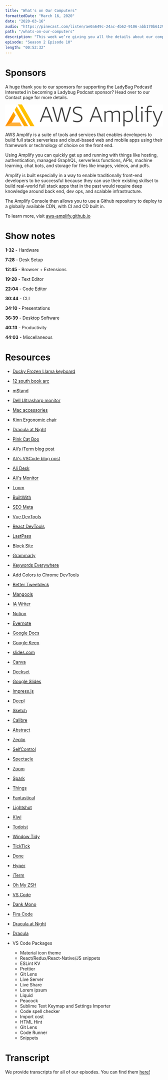 ```yaml
---
title: "What's on Our Computers"
formattedDate: "March 16, 2020"
date: "2020-03-16"
audio: "https://pinecast.com/listen/ae0a649c-24ac-4b62-9106-abb170b6129a.mp3"
path: "/whats-on-our-computers"
description: "This week we’re giving you all the details about our computer setups including our hardware preferences, browsers, desktop software, code editor and CLI settings, and top productivity tools. We’ll also tell you some of our miscellaneous preferences like most used emoji and current desktop photo."
episode: "Season 2 Episode 10"
length: "00:52:32"
---
```


# Sponsors

A huge thank you to our sponsors for supporting the LadyBug Podcast! Interested in becoming a Ladybug Podcast sponsor? Head over to our Contact page for more details.

<a class="image-link" target="_blank" href="http://aws-amplify.github.io/?utm_term=ladybug+aws+amplify"><img src="../../images/sponsors/aws-amplify.png" alt="AWS Amplify"></a>

AWS Amplify is a suite of tools and services that enables developers to build full stack serverless and cloud-based web and mobile apps using their framework or technology of choice on the front end.

Using Amplify you can quickly get up and running with things like hosting, authentication, managed GraphQL, serverless functions, APIs, machine learning, chat bots, and storage for files like images, videos, and pdfs.

Amplify is built especially in a way to enable traditionally front-end developers to be successful because they can use their existing skillset to build real-world full stack apps that in the past would require deep knowledge around back end, dev ops, and scalable infrastructure.

The Amplify Console then allows you to use a Github repository to deploy to a globally available CDN, with CI and CD built in.

To learn more, visit <a href="http://aws-amplify.github.io/">aws-amplify.github.io</a>

# Show notes

**1:32** - Hardware

**7:28** - Desk Setup

**12:45** - Browser + Extensions

**19:28** - Text Editor

**22:04** - Code Editor

**30:44** - CLI

**34:10** - Presentations

**36:39** - Desktop Software

**40:13** - Productivity

**44:03** - Miscellaneous

# Resources

- [Ducky Frozen Llama keyboard](https://mechanicalkeyboards.com/shop/index.php?l=product_detail&p=5269&mkref=kcxp4ku)
- [12 south book arc](https://www.twelvesouth.com/products/bookarc-macbook?variant=9173860483129)
- [mStand](https://www.raindesigninc.com/mstand.html)
- [Dell Ultrasharp monitor](https://www.dell.com/de-de/shop/dell-ultrasharp-27-usb-c-monitor-u2719dc/apd/210-aqyw/monitore-und-monitorzubeh%C3%B6r)
- [Mac accessories](https://www.apple.com/shop/mac/mac-accessories/mice-keyboards)
- [Kinn Ergonomic chair](https://www.autonomous.ai/office-chairs/kinn-chair)
- [Dracula at Night](https://marketplace.visualstudio.com/items?itemName=bceskavich.theme-dracula-at-night)
- [Pink Cat Boo](https://marketplace.visualstudio.com/items?itemName=ftsamoyed.theme-pink-cat-boo)
- [Ali’s iTerm blog post](https://welearncode.com/terminal-setup/)
- [Ali's VSCode blog post](https://welearncode.com/vscode-setup/)
- [Ali Desk](https://www.ikea.com/us/en/p/skarsta-desk-sit-stand-white-s59324818/)
- [Ali's Monitor](https://www.amazon.com/Acer-G276HL-Kbix-Frame-Monitor/dp/B0742D9CDX/ref=sxin_0_ac_d_pm?ac_md=4-1-QmV0d2VlbiAkMTAwIGFuZCAkMjAw-ac_d_pm&cv_ct_cx=acer+monitor&dchild=1&keywords=acer+monitor&pd_rd_i=B0742D9CDX&pd_rd_r=df837459-d511-4c93-b4a6-f1435e51f6b4&pd_rd_w=CEsxh&pd_rd_wg=QR3WA&pf_rd_p=0e223c60-bcf8-4663-98f3-da892fbd4372&pf_rd_r=JMMH3PABBHY29QYAVMJT&psc=1&qid=1584318736)
- [Loom](https://www.loom.com/login)
- [BuiltWith](https://builtwith.com/)
- [SEO Meta](https://chrome.google.com/webstore/detail/seo-meta-in-1-click/bjogjfinolnhfhkbipphpdlldadpnmhc?hl=en)
- [Vue DevTools](https://chrome.google.com/webstore/detail/vuejs-devtools/nhdogjmejiglipccpnnnanhbledajbpd?hl=en)
- [React DevTools](https://chrome.google.com/webstore/detail/react-developer-tools/fmkadmapgofadopljbjfkapdkoienihi?hl=en)
- [LastPass](https://www.lastpass.com/)
- [Block Site](https://chrome.google.com/webstore/detail/block-site-website-blocke/eiimnmioipafcokbfikbljfdeojpcgbh?hl=en)
- [Grammarly](https://app.grammarly.com/)
- [Keywords Everywhere](https://keywordseverywhere.com/)
- [Add Colors to Chrome DevTools](https://twitter.com/aspittel/status/1169436639006986241?lang=en)
- [Better Tweetdeck](https://better.tw/)
- [Mangools](https://mangools.com/)
- [IA Writer](https://ia.net/writer)
- [Notion](https://www.notion.so/)
- [Evernote](https://evernote.com/)
- [Google Docs](https://docs.google.com)
- [Google Keep](https://keep.google.com)
- [slides.com](https://slides.com/)
- [Canva](https://www.canva.com/)
- [Deckset](https://www.deckset.com/)
- [Google Slides](https://slides.google.com)
- [Impress.js](https://impress.js.org/#/bored)
- [Deepl](https://www.deepl.com/en/translator)
- [Sketch](https://www.sketch.com/)
- [Calibre](https://calibre-ebook.com/)
- [Abstract](https://www.abstract.com/)
- [Zeplin](https://zeplin.io/)
- [SelfControl](https://selfcontrolapp.com/)
- [Spectacle](https://www.spectacleapp.com/)
- [Zoom](https://zoom.us/)
- [Spark](https://sparkmailapp.com/)
- [Things](https://culturedcode.com/things/)
- [Fantastical](https://flexibits.com/fantastical)
- [Lightshot](https://app.prntscr.com/en/index.html)
- [Kiwi](https://www.kiwiforgmail.com/)
- [Todoist](https://todoist.com/)
- [Window Tidy](https://lightpillar.com/window-tidy.html)
- [TickTick](https://ticktick.com/?language=en_US)
- [Done](https://apps.apple.com/us/app/done-a-simple-habit-tracker/id1103961876)
- [Hyper](https://hyper.is/)
- [iTerm](https://www.iterm2.com/)
- [Oh My ZSH](https://ohmyz.sh/)
- [VS Code](https://code.visualstudio.com/)
- [Dank Mono](https://dank.sh/)
- [Fira Code](https://github.com/tonsky/FiraCode)
- [Dracula at Night](https://marketplace.visualstudio.com/items?itemName=bceskavich.theme-dracula-at-night)
- [Dracula](https://marketplace.visualstudio.com/items?itemName=dracula-theme.theme-dracula)

- VS Code Packages
  - Material icon theme
  - React/Redux/React-Native/JS snippets
  - ESLint KV
  - Prettier
  - Git Lens
  - Live Server
  - Live Share
  - Lorem ipsum
  - Liquid
  - Peacock
  - Sublime Text Keymap and Settings Importer
  - Code spell checker
  - Import cost
  - HTML Hint
  - Git Lens
  - Code Runner
  - Snippets

# Transcript

We provide transcripts for all of our episodes. You can find them <a href="https://github.com/ladybug-podcast/ladybug-website/blob/master/transcripts/33-behavioral-interviews.md" target="_blank" class="highlight">here!</a>

